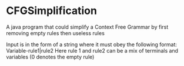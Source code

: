 # CFGSimplification
A java program that could simplify a Context Free Grammar by first removing empty rules then useless rules

Input is in the form of a string where it must obey the following format:
  Variable-rule1|rule2
Here rule 1 and rule2 can be a mix of terminals and variables (0 denotes the empty rule)
